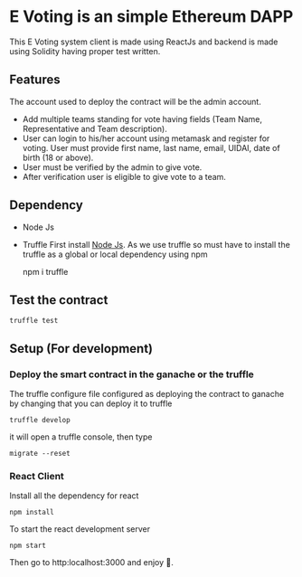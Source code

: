 # E Voting is an simple Ethereum DAPP

This E Voting system client is made using ReactJs and backend is made using Solidity having proper test written.

## Features
The account used to deploy the contract will be the admin account. 

- Add multiple teams standing for vote having fields (Team Name, Representative and Team description).
- User can login to his/her account using metamask and register for voting. User must provide first name, last name, email, UIDAI, date of birth (18 or above).
- User must be verified by the admin to give vote.
- After verification user is eligible to give vote to a team.


## Dependency
- Node Js
- Truffle
First install [Node Js](https://nodejs.org/en/). As we use truffle so must have to install the truffle as a global or local dependency using npm 

    npm i truffle


## Test the contract
    
    truffle test

## Setup (For development)

### Deploy the smart contract in the ganache or the truffle

The truffle configure file configured as deploying the contract to ganache by changing that you can deploy it to truffle

    truffle develop

it will open a truffle console, then type

    migrate --reset

### React Client

Install all the dependency for react 

    npm install

To start the react development server

    npm start

Then go to http:localhost:3000 and enjoy 🥳.
